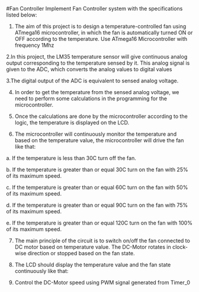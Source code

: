  #Fan Controller
Implement  Fan Controller system with the specifications listed  below: 

1. The aim of this project is to design a temperature-controlled fan using ATmega16 
microcontroller, in which the fan is automatically turned ON or OFF according to the 
temperature. Use ATmega16 Microcontroller with frequency 1Mhz

2.In this project, the LM35 temperature sensor will give continuous analog output 
corresponding to the temperature sensed by it. This analog signal is given to the ADC, 
which converts the analog values to digital values

3.The digital output of the ADC is equivalent to sensed analog voltage. 

4. In order to get the temperature from the sensed analog voltage, we need to perform some 
calculations in the programming for the microcontroller. 

5. Once the calculations are done by the microcontroller according to the logic, the 
temperature is displayed on the LCD.  

6. The microcontroller will continuously monitor the temperature and based on the 
temperature value, the microcontroller will drive the fan like that: 

a. If the temperature is less than 30C turn off the fan. 

b. If the temperature is greater than or equal 30C turn on the fan with 25% of its 
maximum speed. 

c. If the temperature is greater than or equal 60C turn on the fan with 50% of its 
maximum speed. 

d. If the temperature is greater than or equal 90C turn on the fan with 75% of its 
maximum speed. 


e. If the temperature is greater than or equal 120C turn on the fan with 100% of its 
maximum speed. 

7. The main principle of the circuit is to switch on/off the fan connected to DC motor based 
on temperature value. The DC-Motor rotates in clock-wise direction or stopped based on 
the fan state. 

8. The LCD should display the temperature value and the fan state continuously like 
that: 

9. Control the DC-Motor speed using PWM signal generated from Timer_0